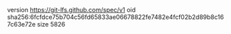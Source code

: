 version https://git-lfs.github.com/spec/v1
oid sha256:6fcfdce75b704c56fd65833ae06678822fe7482e4fcf02b2d89b8c167c63e72e
size 5826
